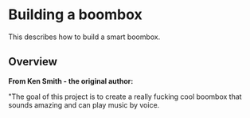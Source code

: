 # Building a boombox

This describes how to build a smart boombox. 

## Overview
**From Ken Smith - the original author:**

"The goal of this project is to create a really fucking cool boombox that sounds amazing and can play music by voice. 
